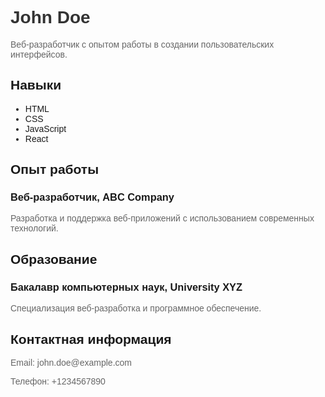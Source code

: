 <!DOCTYPE html>
<html>
<head>
  <title>Моё резюме</title>
  <style>
    body {
      font-family: Arial, sans-serif;
    }
    h1 {
      color: #333;
    }
    p {
      color: #666;
    }
  </style>
</head>
<body>
  <h1>John Doe</h1>
  <p>Веб-разработчик с опытом работы в создании пользовательских интерфейсов.</p>
  
  <h2>Навыки</h2>
  <ul>
    <li>HTML</li>
    <li>CSS</li>
    <li>JavaScript</li>
    <li>React</li>
  </ul>
  
  <h2>Опыт работы</h2>
  <h3>Веб-разработчик, ABC Company</h3>
  <p>Разработка и поддержка веб-приложений с использованием современных технологий.</p>
  
  <h2>Образование</h2>
  <h3>Бакалавр компьютерных наук, University XYZ</h3>
  <p>Специализация веб-разработка и программное обеспечение.</p>
  
  <h2>Контактная информация</h2>
  <p>Email: john.doe@example.com</p>
  <p>Телефон: +1234567890</p>
</body>
</html>
